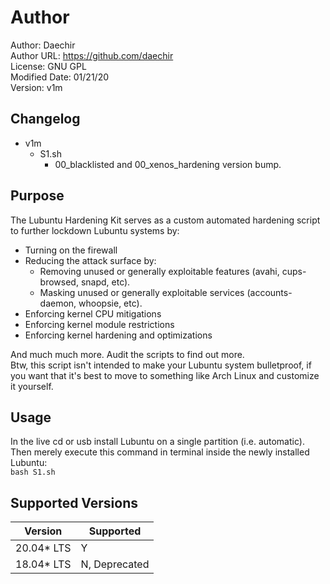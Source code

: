 # Author
Author: Daechir <br/>
Author URL: https://github.com/daechir <br/>
License: GNU GPL <br/>
Modified Date: 01/21/20 <br/>
Version: v1m


## Changelog
+ v1m
  * S1.sh
    + 00_blacklisted and 00_xenos_hardening version bump.


## Purpose
The Lubuntu Hardening Kit serves as a custom automated hardening script to further lockdown Lubuntu systems by:
+ Turning on the firewall
+ Reducing the attack surface by:
	* Removing unused or generally exploitable features (avahi, cups-browsed, snapd, etc).
	* Masking unused or generally exploitable services (accounts-daemon, whoopsie, etc).
+ Enforcing kernel CPU mitigations
+ Enforcing kernel module restrictions
+ Enforcing kernel hardening and optimizations

And much much more. Audit the scripts to find out more. <br/>
Btw, this script isn't intended to make your Lubuntu system bulletproof, if you want that it's best to move to something like Arch Linux and customize it yourself.


## Usage
In the live cd or usb install Lubuntu on a single partition (i.e. automatic).<br/>
Then merely execute this command in terminal inside the newly installed Lubuntu:<br/>
`bash S1.sh`


## Supported Versions
| Version | Supported |
| --- | --- |
| 20.04* LTS | Y |
| 18.04* LTS | N, Deprecated |

